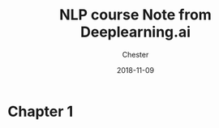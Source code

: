 ﻿---
layout:     post
title:      NLP course Note from Deeplearning.ai
subtitle:   
date:       2018-11-09
author:    Chester
header-img: 
catalog: true
tags:
    NLP
---

# Chapter 1

<!--stackedit_data:
eyJoaXN0b3J5IjpbLTE5NDEyNTQ5NV19
-->